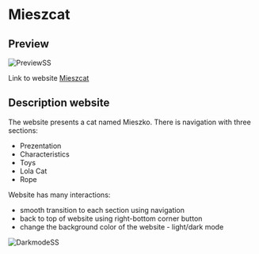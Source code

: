 # Mieszcat
## Preview

![PreviewSS](https://github.com/PaweLeszczynsky/firstcommit/blob/main/images/preview.png?raw=true)

Link to website [Mieszcat](https://paweleszczynsky.github.io/homepage/)

## Description website
The website presents a cat named Mieszko. There is navigation with three sections:
- Prezentation
- Characteristics
- Toys
- Lola Cat
- Rope 

Website has many interactions:
- smooth transition to each section using navigation
- back to top of website using right-bottom corner button
- change the background color of the website - light/dark mode

![DarkmodeSS](https://github.com/PaweLeszczynsky/firstcommit/blob/main/images/darkmode-preview.png?raw=true)